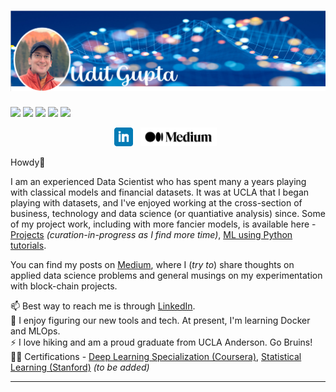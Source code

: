 # [![Udit Gupta header](https://github.com/uditgt/uditgt/blob/main/assets/Banner.png)](https://www.linkedin.com/in/uditgt/)
![](https://img.shields.io/badge/Programming-Python,%20R-blue?logo=python&logoColor=white)
![](https://img.shields.io/badge/DB-MySQL-blue?logo=mysql&logoColor=white)
![](https://img.shields.io/badge/Machine%20Learning-Scikit--learn,%20XGBoost,%20Imblearn-blue?logo=scikitlearn&logoColor=white)
![](https://img.shields.io/badge/Visualization-Tableau,%20PowerBI-blue?logo=tableau&logoColor=white)
![](https://img.shields.io/badge/Learning%20(Basic)-Git,%20Docker,%20Bash-blue)


<p align='center'>
<a href="https://www.linkedin.com/in/uditgt/"><img height="30" src="https://github.com/uditgt/uditgt/blob/main/assets/linkedin.png"></a>&nbsp;&nbsp;
<a href="https://medium.com/@uditg"><img height="30" src="https://github.com/uditgt/uditgt/blob/main/assets/medium.png"></a>&nbsp;&nbsp;
</p>

Howdy🤠

I am an experienced Data Scientist who has spent many a years playing with classical models and financial datasets. It was at UCLA that I began playing with datasets, and I've enjoyed working at the cross-section of business, technology and data science (or quantiative analysis) since. Some of my project work, including with more fancier models, is available here - [Projects](https://github.com/uditgt/Projects) *(curation-in-progress as I find more time)*, [ML using Python tutorials](https://github.com/uditgt/ML_python). 

You can find my posts on [Medium](https://medium.com/@uditg), where I (*try to*) share thoughts on applied data science problems and general musings on my experimentation with block-chain projects. 

📫 Best way to reach me is through [LinkedIn](https://www.linkedin.com/in/uditgt/).   
🌱 I enjoy figuring our new tools and tech. At present, I'm learning Docker and MLOps.  
⚡ I love hiking and am a proud graduate from UCLA Anderson. Go Bruins!  
👨‍🎓 Certifications - [Deep Learning Specialization (Coursera)](https://www.coursera.org/account/accomplishments/specialization/certificate/Y23QW2JU39ZE), [Statistical Learning (Stanford)](https://courses.edx.org/certificates/e2af3fd785104cd8823c2dd87104f94f) *(to be added)*


<!--
**uditgt/uditgt** is a ✨ _special_ ✨ repository because its `README.md` (this file) appears on your GitHub profile.

Here are some ideas to get you started:
- 🔭 I’m currently working on ...
- 🌱 I’m currently learning ...
- 👯 I’m looking to collaborate on ...
- 🤔 I’m looking for help with ...
- 💬 Ask me about ...
- 📫 How to reach me: ...
- 😄 Pronouns: ...
- ⚡ Fun fact: ...
-->

  ---
  
<!--
Intesting links:

**SQL**: [SQLZoo](https://sqlzoo.net/wiki/SQL_Tutorial), [SQL Puzzles](https://blog.sqlauthority.com/category/sql-puzzle/), [SQL Formatting](https://poorsql.com/)

-->

